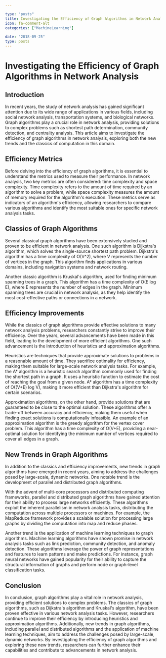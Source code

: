 ```yaml
---

type: "posts"
title: Investigating the Efficiency of Graph Algorithms in Network Analysis
icon: fa-comment-alt
categories: ["MachineLearning"]

date: "2018-09-25"
type: posts
---
```





# Investigating the Efficiency of Graph Algorithms in Network Analysis

## Introduction
In recent years, the study of network analysis has gained significant attention due to its wide range of applications in various fields, including social network analysis, transportation systems, and biological networks. Graph algorithms play a crucial role in network analysis, providing solutions to complex problems such as shortest path determination, community detection, and centrality analysis. This article aims to investigate the efficiency of graph algorithms in network analysis, exploring both the new trends and the classics of computation in this domain.

## Efficiency Metrics
Before delving into the efficiency of graph algorithms, it is essential to understand the metrics used to measure their performance. In network analysis, two key metrics are often considered: time complexity and space complexity. Time complexity refers to the amount of time required by an algorithm to solve a problem, while space complexity measures the amount of memory required for the algorithm's execution. These metrics serve as indicators of an algorithm's efficiency, allowing researchers to compare various algorithms and identify the most suitable ones for specific network analysis tasks.

## Classics of Graph Algorithms
Several classical graph algorithms have been extensively studied and proven to be efficient in network analysis. One such algorithm is Dijkstra's algorithm, which solves the single-source shortest path problem. Dijkstra's algorithm has a time complexity of O(V^2), where V represents the number of vertices in the graph. This algorithm finds applications in various domains, including navigation systems and network routing.

Another classic algorithm is Kruskal's algorithm, used for finding minimum spanning trees in a graph. This algorithm has a time complexity of O(E log E), where E represents the number of edges in the graph. Minimum spanning trees are crucial in network analysis, as they help identify the most cost-effective paths or connections in a network.

## Efficiency Improvements
While the classics of graph algorithms provide effective solutions to many network analysis problems, researchers constantly strive to improve their efficiency. Over the years, several advancements have been made in this field, leading to the development of more efficient algorithms. One such advancement is the introduction of heuristics and approximation algorithms.

Heuristics are techniques that provide approximate solutions to problems in a reasonable amount of time. They sacrifice optimality for efficiency, making them suitable for large-scale network analysis tasks. For example, the A* algorithm is a heuristic search algorithm commonly used for finding the shortest path in a graph. It uses a heuristic function to estimate the cost of reaching the goal from a given node. A* algorithm has a time complexity of O((V+E) log V), making it more efficient than Dijkstra's algorithm for certain scenarios.

Approximation algorithms, on the other hand, provide solutions that are guaranteed to be close to the optimal solution. These algorithms offer a trade-off between accuracy and efficiency, making them useful when finding exact solutions is computationally infeasible. An example of an approximation algorithm is the greedy algorithm for the vertex cover problem. This algorithm has a time complexity of O(V+E), providing a near-optimal solution for identifying the minimum number of vertices required to cover all edges in a graph.

## New Trends in Graph Algorithms
In addition to the classics and efficiency improvements, new trends in graph algorithms have emerged in recent years, aiming to address the challenges posed by large-scale, dynamic networks. One notable trend is the development of parallel and distributed graph algorithms.

With the advent of multi-core processors and distributed computing frameworks, parallel and distributed graph algorithms have gained attention for their ability to process large networks efficiently. These algorithms exploit the inherent parallelism in network analysis tasks, distributing the computation across multiple processors or machines. For example, the MapReduce framework provides a scalable solution for processing large graphs by dividing the computation into map and reduce phases.

Another trend is the application of machine learning techniques to graph algorithms. Machine learning algorithms have shown promise in network analysis tasks such as link prediction, community detection, and anomaly detection. These algorithms leverage the power of graph representations and features to learn patterns and make predictions. For instance, graph neural networks have gained popularity for their ability to capture the structural information of graphs and perform node or graph-level classification tasks.

## Conclusion
In conclusion, graph algorithms play a vital role in network analysis, providing efficient solutions to complex problems. The classics of graph algorithms, such as Dijkstra's algorithm and Kruskal's algorithm, have been proven effective in various network analysis tasks. However, researchers continue to improve their efficiency by introducing heuristics and approximation algorithms. Additionally, new trends in graph algorithms, including parallel and distributed algorithms and the application of machine learning techniques, aim to address the challenges posed by large-scale, dynamic networks. By investigating the efficiency of graph algorithms and exploring these new trends, researchers can further enhance their capabilities and contribute to advancements in network analysis.